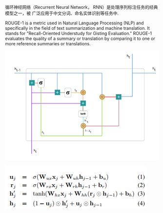 循环神经网络（Recurrent Neural Network， RNN）是处理序列标注任务的经典模型之一，被
广泛应用于中文分词、命名实体识别等任务中.

ROUGE-1 is a metric used in Natural Language Processing (NLP) and specifically in the field of text summarization and machine translation. It stands for "Recall-Oriented Understudy for Gisting Evaluation." ROUGE-1 evaluates the quality of a summary or translation by comparing it to one or more reference summaries or translations.

![image-20240223202337720](./image-20240223202337720.png)

![image-20240223202432740](./image-20240223202432740.png)
